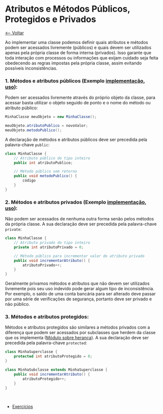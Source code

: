 # Atributos e Métodos Públicos, Protegidos e Privados
[<-- Voltar](../README.md)

Ao implementar uma classe podemos definir quais atributos e métodos podem ser acessados livremente (públicos) e quais devem ser utilizados apenas pela própria classe de forma interna (privados). Isso garante que toda interação com processos ou informações que exijam cuidado seja feita obedecendo as regras impostas pela própria classe, assim evitando possíveis inconsistências.

### 1. Métodos e atributos públicos (Exemplo [implementação](./Acumulador.java), [uso](./exemplo.java)):

Podem ser acessados livremente através do próprio objeto da classe, para acessar basta utilizar o objeto seguido de ponto e o nome do método ou atributo público:

```java
MinhaClasse meuObjeto = new MinhaClasse();

meuObjeto.atributoPublico = novoValor;
meuObjeto.metodoPublico();
```

A declaração de métodos e atributos públicos deve ser precedida pela palavra-chave ```public```:

```java
class MinhaClasse {
    // Atributo público do tipo inteiro
    public int atributoPublico;

    // Método público sem retorno
    public void metodoPublico() {
        código
    }
}
```

### 2. Métodos e atributos privados (Exemplo [implementação](./Acumulador.java), [uso](./exemplo.java)):

Não podem ser acessados de nenhuma outra forma senão pelos métodos da própria classe. A sua declaração deve ser precedida pela palavra-chave ```private```:

```java
class MinhaClasse {
    // Atributo privado do tipo inteiro
    private int atributoPrivado = 0;

    // Método público para incrementar valor do atributo privado
    public void incrementarAtributo() {
        atributoPrivado++;
    }
}
```

Geralmente privamos métodos e atributos que não devem ser utilizados livremente pois seu uso indevido pode gerar algum tipo de inconsistência. Por exemplo, o saldo de uma conta bancária para ser alterado deve passar por uma série de verificações de segurança, portanto deve ser privado e não público.

### 3. Métodos e atributos protegidos:

Métodos e atributos protegidos são similares a métodos privados com a diferença que podem ser acessados por subclasses que herdem da classe que os implementa ([Módulo sobre herança](../../heranca/README.md)). A sua declaração deve ser precedida pela palavra-chave ```protected```:

```java
class MinhaSuperclasse {
    protected int atributoProtegido = 0;
}

class MinhaSubclasse extends MinhaSuperclasse {
    public void incrementarAtributo() {
        atributoProtegido++;
    }
}
```

<br>

- [Exercícios](./exercicios.md)